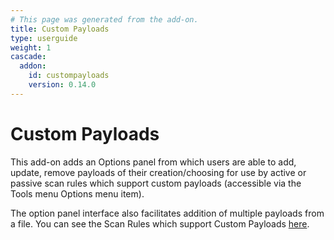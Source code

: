 ```yaml
---
# This page was generated from the add-on.
title: Custom Payloads
type: userguide
weight: 1
cascade:
  addon:
    id: custompayloads
    version: 0.14.0
---
```


# Custom Payloads

This add-on adds an Options panel from which users are able to add, update, remove payloads of their creation/choosing for use by active or passive scan rules which support custom payloads (accessible via the Tools menu Options menu item).


The option panel interface also facilitates addition of multiple payloads from a file.
You can see the Scan Rules which support Custom Payloads [here](/alerttags/custom_payloads/).
